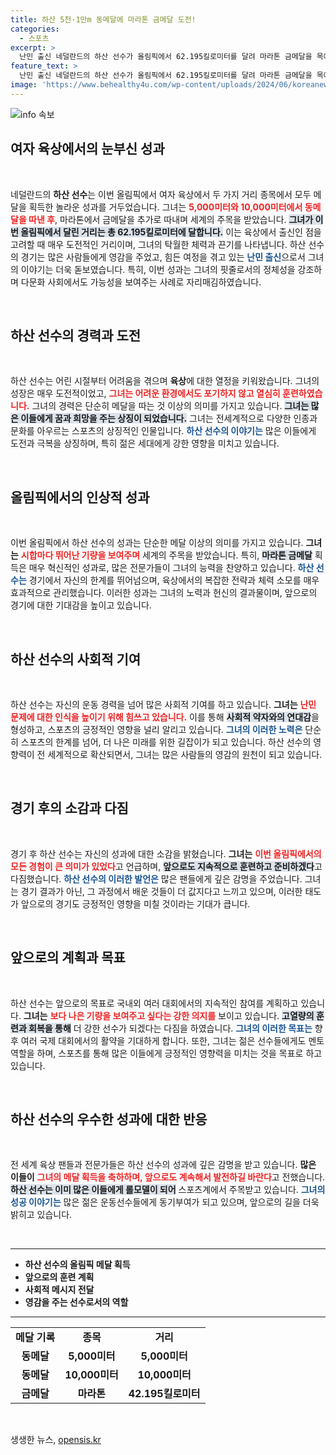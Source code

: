 ```yaml
---
title: 하산 5천·1만m 동메달에 마라톤 금메달 도전!
categories:
  - 스포츠
excerpt: >
  난민 출신 네덜란드의 하산 선수가 올림픽에서 62.195킬로미터를 달려 마라톤 금메달을 목에 걸었습니다! 고난을 이겨낸 그의 영웅적인 여정을 놓치지 마세요.
feature_text: >
  난민 출신 네덜란드의 하산 선수가 올림픽에서 62.195킬로미터를 달려 마라톤 금메달을 목에 걸었습니다! 고난을 이겨낸 그의 영웅적인 여정을 놓치지 마세요.
image: 'https://www.behealthy4u.com/wp-content/uploads/2024/06/koreanews.jpg'
---
```


<p><img src="https://www.behealthy4u.com/wp-content/uploads/2024/06/koreanews.jpg" alt="info 속보" /></p>

<h2 data-ke-size="size26">여자 육상에서의 눈부신 성과</h2>

<p data-ke-size="size16">&nbsp;</p>

<p data-ke-size="size16">네덜란드의 <b>하산 선수</b>는 이번 올림픽에서 여자 육상에서 두 가지 거리 종목에서 모두 메달을 획득한 놀라운 성과를 거두었습니다. 그녀는 <b><span style="color: #ee2323;">5,000미터와 10,000미터에서 동메달을 따낸 후</span></b>, 마라톤에서 금메달을 추가로 따내며 세계의 주목을 받았습니다. <b><span style="background-color: #21538527;">그녀가 이번 올림픽에서 달린 거리는 총 62.195킬로미터에 달합니다.</span></b> 이는 육상에서 출신인 점을 고려할 때 매우 도전적인 거리이며, 그녀의 탁월한 체력과 끈기를 나타냅니다. 하산 선수의 경기는 많은 사람들에게 영감을 주었고, 힘든 여정을 겪고 있는 <b><span style="color: #1a5490;">난민 출신</span></b>으로서 그녀의 이야기는 더욱 돋보였습니다. 특히, 이번 성과는 그녀의 핏줄로서의 정체성을 강조하며 다문화 사회에서도 가능성을 보여주는 사례로 자리매김하였습니다.</p>

<p data-ke-size="size16">&nbsp;</p>

<h2 data-ke-size="size26">하산 선수의 경력과 도전</h2>

<p data-ke-size="size16">&nbsp;</p>

<p data-ke-size="size16">하산 선수는 어린 시절부터 어려움을 겪으며 <b>육상</b>에 대한 열정을 키워왔습니다. 그녀의 성장은 매우 도전적이었고, <b><span style="color: #ee2323;">그녀는 어려운 환경에서도 포기하지 않고 열심히 훈련하였습니다.</span></b> 그녀의 경력은 단순히 메달을 따는 것 이상의 의미를 가지고 있습니다. <b><span style="background-color: #21538527;">그녀는 많은 이들에게 꿈과 희망을 주는 상징이 되었습니다.</span></b> 그녀는 전세계적으로 다양한 인종과 문화를 아우르는 스포츠의 상징적인 인물입니다. <b><span style="color: #1a5490;">하산 선수의 이야기는</span></b> 많은 이들에게 도전과 극복을 상징하며, 특히 젊은 세대에게 강한 영향을 미치고 있습니다.</p>

<p data-ke-size="size16">&nbsp;</p>

<h2 data-ke-size="size26">올림픽에서의 인상적 성과</h2>

<p data-ke-size="size16">&nbsp;</p>

<p data-ke-size="size16">이번 올림픽에서 하산 선수의 성과는 단순한 메달 이상의 의미를 가지고 있습니다. <b>그녀는</b> <b><span style="color: #ee2323;">시합마다 뛰어난 기량을 보여주며</span></b> 세계의 주목을 받았습니다. 특히, <b><span style="background-color: #21538527;">마라톤 금메달</span></b> 획득은 매우 혁신적인 성과로, 많은 전문가들이 그녀의 능력을 찬양하고 있습니다. <b><span style="color: #1a5490;">하산 선수는</span></b> 경기에서 자신의 한계를 뛰어넘으며, 육상에서의 복잡한 전략과 체력 소모를 매우 효과적으로 관리했습니다. 이러한 성과는 그녀의 노력과 헌신의 결과물이며, 앞으로의 경기에 대한 기대감을 높이고 있습니다.</p>

<p data-ke-size="size16">&nbsp;</p>

<h2 data-ke-size="size26">하산 선수의 사회적 기여</h2>

<p data-ke-size="size16">&nbsp;</p>

<p data-ke-size="size16">하산 선수는 자신의 운동 경력을 넘어 많은 사회적 기여를 하고 있습니다. <b>그녀는</b> <b><span style="color: #ee2323;">난민 문제에 대한 인식을 높이기 위해 힘쓰고 있습니다.</span></b> 이를 통해 <b><span style="background-color: #21538527;">사회적 약자와의 연대감</span></b>을 형성하고, 스포츠의 긍정적인 영향을 널리 알리고 있습니다. <b><span style="color: #1a5490;">그녀의 이러한 노력은</span></b> 단순히 스포츠의 한계를 넘어, 더 나은 미래를 위한 길잡이가 되고 있습니다. 하산 선수의 영향력이 전 세계적으로 확산되면서, 그녀는 많은 사람들의 영감의 원천이 되고 있습니다.</p>

<p data-ke-size="size16">&nbsp;</p>

<h2 data-ke-size="size26">경기 후의 소감과 다짐</h2>

<p data-ke-size="size16">&nbsp;</p>

<p data-ke-size="size16">경기 후 하산 선수는 자신의 성과에 대한 소감을 밝혔습니다. <b>그녀는</b> <b><span style="color: #ee2323;">이번 올림픽에서의 모든 경험이 큰 의미가 있었다</span></b>고 언급하며, <b><span style="background-color: #21538527;">앞으로도 지속적으로 훈련하고 준비하겠다</span></b>고 다짐했습니다. <b><span style="color: #1a5490;">하산 선수의 이러한 발언은</span></b> 많은 팬들에게 깊은 감명을 주었습니다. 그녀는 경기 결과가 아닌, 그 과정에서 배운 것들이 더 값지다고 느끼고 있으며, 이러한 태도가 앞으로의 경기도 긍정적인 영향을 미칠 것이라는 기대가 큽니다.</p>

<p data-ke-size="size16">&nbsp;</p>

<h2 data-ke-size="size26">앞으로의 계획과 목표</h2>

<p data-ke-size="size16">&nbsp;</p>

<p data-ke-size="size16">하산 선수는 앞으로의 목표로 국내외 여러 대회에서의 지속적인 참여를 계획하고 있습니다. <b>그녀는</b> <b><span style="color: #ee2323;">보다 나은 기량을 보여주고 싶다는 강한 의지를</span></b> 보이고 있습니다. <b><span style="background-color: #21538527;">고열량의 훈련과 회복을 통해</span></b> 더 강한 선수가 되겠다는 다짐을 하였습니다. <b><span style="color: #1a5490;">그녀의 이러한 목표는</span></b> 향후 여러 국제 대회에서의 활약을 기대하게 합니다. 또한, 그녀는 젊은 선수들에게도 멘토 역할을 하며, 스포츠를 통해 많은 이들에게 긍정적인 영향력을 미치는 것을 목표로 하고 있습니다.</p>

<p data-ke-size="size16">&nbsp;</p>

<h2 data-ke-size="size26">하산 선수의 우수한 성과에 대한 반응</h2>

<p data-ke-size="size16">&nbsp;</p>

<p data-ke-size="size16">전 세계 육상 팬들과 전문가들은 하산 선수의 성과에 깊은 감명을 받고 있습니다. <b>많은 이들이</b> <b><span style="color: #ee2323;">그녀의 메달 획득을 축하하며, 앞으로도 계속해서 발전하길 바란다</span></b>고 전했습니다. <b><span style="background-color: #21538527;">하산 선수는 이미 많은 이들에게 롤모델이 되어</span></b> 스포츠계에서 주목받고 있습니다. <b><span style="color: #1a5490;">그녀의 성공 이야기는</span></b> 많은 젊은 운동선수들에게 동기부여가 되고 있으며, 앞으로의 길을 더욱 밝히고 있습니다.</p>

<p data-ke-size="size16">&nbsp;</p> 

<hr />

<ul>
    <li><b>하산 선수의 올림픽 메달 획득</b></li>
    <li><b>앞으로의 훈련 계획</b></li>
    <li><b>사회적 메시지 전달</b></li>
    <li><b>영감을 주는 선수로서의 역할</b></li>
</ul>

<hr />

<table>
    <tr>
        <td style="text-align: center; height: 17px;"><b>메달 기록</b></td>
        <td style="text-align: center; height: 17px;"><b>종목</b></td>
        <td style="text-align: center; height: 17px;"><b>거리</b></td>
    </tr>
    <tr>
        <td style="text-align: center; height: 17px;"><b>동메달</b></td>
        <td style="text-align: center; height: 17px;"><b>5,000미터</b></td>
        <td style="text-align: center; height: 17px;"><b>5,000미터</b></td>
    </tr>
    <tr>
        <td style="text-align: center; height: 17px;"><b>동메달</b></td>
        <td style="text-align: center; height: 17px;"><b>10,000미터</b></td>
        <td style="text-align: center; height: 17px;"><b>10,000미터</b></td>
    </tr>
    <tr>
        <td style="text-align: center; height: 17px;"><b>금메달</b></td>
        <td style="text-align: center; height: 17px;"><b>마라톤</b></td>
        <td style="text-align: center; height: 17px;"><b>42.195킬로미터</b></td>
    </tr>
</table>

<p data-ke-size="size16">&nbsp;</p>
생생한 뉴스, <a href="https://opensis.kr" rel="dofollow">opensis.kr</a>


